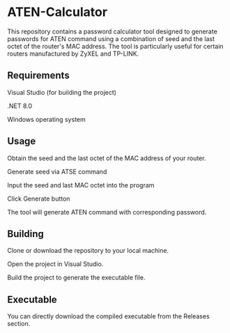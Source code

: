 # ATEN-Calculator
This repository contains a password calculator tool designed to generate passwords for ATEN command using a combination of seed and the last octet of the router's MAC address. The tool is particularly useful for certain routers manufactured by ZyXEL and TP-LINK.
## Requirements
Visual Studio (for building the project)

.NET 8.0

Windows operating system
## Usage
Obtain the seed and the last octet of the MAC address of your router.

Generate seed via ATSE command

Input the seed and last MAC octet into the program

Click Generate button

The tool will generate ATEN command with corresponding password.
## Building
Clone or download the repository to your local machine.

Open the project in Visual Studio.

Build the project to generate the executable file.

## Executable
You can directly download the compiled executable from the Releases section.
